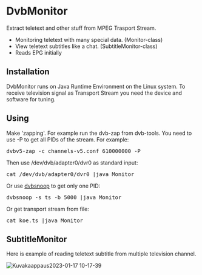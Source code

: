 # DvbMonitor

Extract teletext and other stuff from MPEG Trasport Stream.

- Monitoring teletext with many special data. (Monitor-class)
- View teletext subtitles like a chat. (SubtitleMonitor-class)
- Reads EPG initially

## Installation

DvbMonitor runs on Java Runtime Environment on the Linux system. To receive television signal as Transport Stream you need the device and software for tuning.

## Using

Make 'zapping'. For example run the dvb-zap from dvb-tools. You need to use -P to get all PIDs of the stream. For example:

<pre>
dvbv5-zap -c channels-v5.conf 610000000 -P 
</pre>

Then use /dev/dvb/adapter0/dvr0 as standard input:

<pre>
cat /dev/dvb/adapter0/dvr0 |java Monitor
</pre>

Or use [dvbsnoop](https://dvbsnoop.sourceforge.net/) to get only one PID:

<pre>
dvbsnoop -s ts -b 5000 |java Monitor
</pre>

Or get transport stream from file:

<pre>
cat koe.ts |java Monitor
</pre>

## SubtitleMonitor

Here is example of reading teletext subtitle from multiple television channel.

![Kuvakaappaus2023-01-17 10-17-39](https://user-images.githubusercontent.com/24640011/213861529-63afb220-b341-4f4c-9413-e7e0f0ac1dfb.png)
